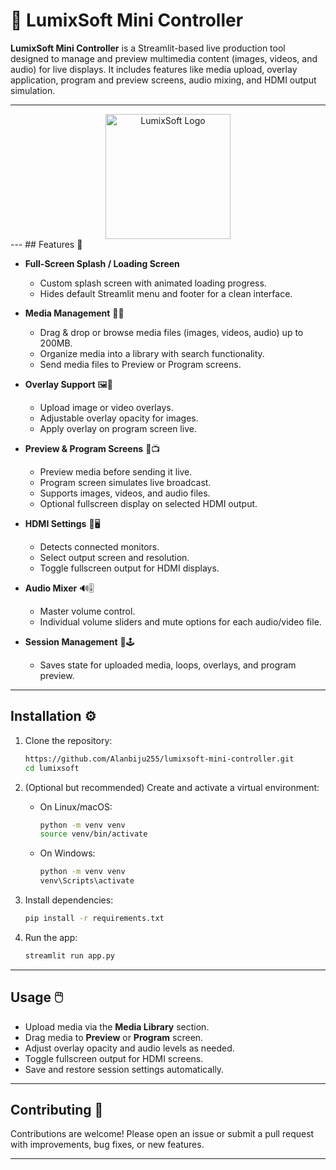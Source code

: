 # 🎥 LumixSoft Mini Controller

**LumixSoft Mini Controller** is a Streamlit-based live production tool designed to manage and preview multimedia content (images, videos, and audio) for live displays. It includes features like media upload, overlay application, program and preview screens, audio mixing, and HDMI output simulation.

---
<div align="center">
<img src="https://image2url.com/images/1756717695689-48bc2a02-31cb-430f-8314-a59fafa4e347.png" alt="LumixSoft Logo" width="200"/>
</div>
---
## Features 🌟

- **Full-Screen Splash / Loading Screen**  
  - Custom splash screen with animated loading progress.  
  - Hides default Streamlit menu and footer for a clean interface.

- **Media Management** 📂🎶  
  - Drag & drop or browse media files (images, videos, audio) up to 200MB.  
  - Organize media into a library with search functionality.  
  - Send media files to Preview or Program screens.

- **Overlay Support** 🖼️🎥  
  - Upload image or video overlays.  
  - Adjustable overlay opacity for images.  
  - Apply overlay on program screen live.

- **Preview & Program Screens** 👀📺  
  - Preview media before sending it live.  
  - Program screen simulates live broadcast.  
  - Supports images, videos, and audio files.  
  - Optional fullscreen display on selected HDMI output.

- **HDMI Settings** 🔌🖥️  
  - Detects connected monitors.  
  - Select output screen and resolution.  
  - Toggle fullscreen output for HDMI displays.

- **Audio Mixer** 🔊🎚️  
  - Master volume control.  
  - Individual volume sliders and mute options for each audio/video file.

- **Session Management** 💾🕹️  
  - Saves state for uploaded media, loops, overlays, and program preview.

---

## Installation ⚙️

1. Clone the repository:

    ```bash
    https://github.com/Alanbiju255/lumixsoft-mini-controller.git
    cd lumixsoft
    ```

2. (Optional but recommended) Create and activate a virtual environment:

    - On Linux/macOS:

      ```bash
      python -m venv venv
      source venv/bin/activate
      ```

    - On Windows:

      ```bash
      python -m venv venv
      venv\Scripts\activate
      ```

3. Install dependencies:

    ```bash
    pip install -r requirements.txt
    ```

4. Run the app:

    ```bash
    streamlit run app.py
    ```

---

## Usage 🖱️

- Upload media via the **Media Library** section.  
- Drag media to **Preview** or **Program** screen.  
- Adjust overlay opacity and audio levels as needed.  
- Toggle fullscreen output for HDMI screens.  
- Save and restore session settings automatically.

---

## Contributing 🤝

Contributions are welcome! Please open an issue or submit a pull request with improvements, bug fixes, or new features.

---
